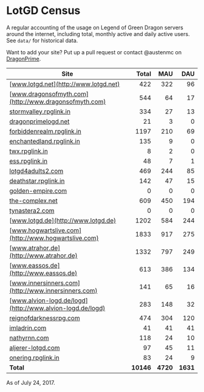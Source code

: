 # LotGD Census
A regular accounting of the usage on Legend of Green Dragon servers around the internet, including total, monthly active and daily active users. See `data/` for historical data.

Want to add your site? Put up a pull request or contact @austenmc on [DragonPrime](http://dragonprime.net).


Site | Total | MAU | DAU
--- | ---:| ---:| ---:
[www.lotgd.net](http://www.lotgd.net)|422|322|96
[www.dragonsofmyth.com](http://www.dragonsofmyth.com)|544|64|17
[stormvalley.rpglink.in](http://stormvalley.rpglink.in)|334|27|13
[dragonprimelogd.net](http://dragonprimelogd.net)|21|3|0
[forbiddenrealm.rpglink.in](http://forbiddenrealm.rpglink.in)|1197|210|69
[enchantedland.rpglink.in](http://enchantedland.rpglink.in)|135|9|0
[twx.rpglink.in](http://twx.rpglink.in)|8|2|0
[ess.rpglink.in](http://ess.rpglink.in)|48|7|1
[lotgd4adults2.com](http://lotgd4adults2.com)|469|244|85
[deathstar.rpglink.in](http://deathstar.rpglink.in)|142|47|15
[golden-empire.com](http://golden-empire.com)|0|0|0
[the-complex.net](http://the-complex.net)|609|450|194
[tynastera2.com](http://tynastera2.com)|0|0|0
[www.lotgd.de](http://www.lotgd.de)|1202|584|244
[www.hogwartslive.com](http://www.hogwartslive.com)|1833|917|275
[www.atrahor.de](http://www.atrahor.de)|1332|797|249
[www.eassos.de](http://www.eassos.de)|613|386|134
[www.innersinners.com](http://www.innersinners.com)|141|65|16
[www.alvion-logd.de/logd](http://www.alvion-logd.de/logd)|283|148|32
[reignofdarknessrpg.com](http://reignofdarknessrpg.com)|474|304|120
[imladrin.com](http://imladrin.com)|41|41|41
[nathyrnn.com](http://nathyrnn.com)|118|24|10
[aljerer-lotgd.com](http://aljerer-lotgd.com)|97|45|11
[onering.rpglink.in](http://onering.rpglink.in)|83|24|9
**Total**|**10146**|**4720**|**1631**

As of July 24, 2017.
